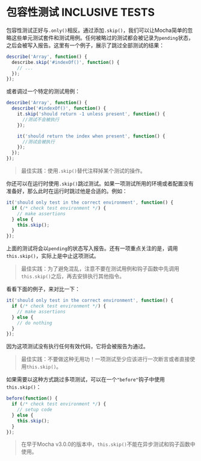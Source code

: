 # 包容性测试 INCLUSIVE TESTS

包容性测试正好与`.only()`相反。通过添加`.skip()`，我们可以让Mocha简单的忽略这些单元测试套件和测试用例。任何被略过的测试都会被记录为`pending`状态，之后会被写入报告。这里有一个例子，展示了跳过全部测试的结果：

```js
describe('Array', function() {
  describe.skip('#indexOf()', function() {
    // ...
  });
});
```

或者调过一个特定的测试用例：

```js
describe('Array', function() {
  describe('#indexOf()', function() {
    it.skip('should return -1 unless present', function() {
      //测试不会被执行
    });

    it('should return the index when present', function() {
      //测试会被执行
    });
  });
});
```

>最佳实践：使用`.skip()`替代注释掉某个测试的操作。


你还可以在运行时使用`.skip()`跳过测试。如果一项测试所用的环境或者配置没有准备好，那么此时在运行时跳过他是合适的。例如：

```js
it('should only test in the correct environment', function() {
  if (/* check test environment */) {
    // make assertions
  } else {
    this.skip();
  }
});
```

上面的测试将会以`pending`的状态写入报告。还有一项重点关注的是，调用`this.skip()`，实际上是中止这项测试。

>最佳实践：为了避免混乱，注意不要在测试用例和钩子函数中先调用`this.skip()`之后，再去安排执行其他指令。

看看下面的例子，来对比一下：

```js
it('should only test in the correct environment', function() {
  if (/* check test environment */) {
    // make assertions
  } else {
    // do nothing
  }
});
```

因为这项测试没有执行任何有效代码，它将会被报告为通过。

>最佳实践：不要做这种无用功！一项测试至少应该进行一次断言或者直接使用`this.skip()`。

如果需要以这种方式跳过多项测试，可以在一个`"before"`钩子中使用`this.skip()`：

```js
before(function() {
  if (/* check test environment */) {
    // setup code
  } else {
    this.skip();
  }
});
```

>在早于Mocha v3.0.0的版本中，`this.skip()`不能在异步测试和钩子函数中使用。



